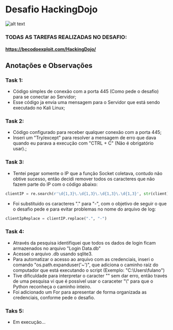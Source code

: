 # Desafio HackingDojo

![alt text](https://becodoexploit.com/HackingDojo/img/logo.png)

### TODAS AS TAREFAS REALIZADAS NO DESAFIO:
#### https://becodoexploit.com/HackingDojo/

## Anotações e Observações

### Task 1:
- Código simples de conexão com a porta 445 (Como pede o desafio) para se conectar ao Servidor;
- Esse código ja envia uma mensagem para o Servidor que está sendo executado no Kali Linux;

### Task 2:
- Código configurado para receber qualquer conexão com a porta 445;
- Inseri um "Try/except" para resolver a mensagem de erro que dava quando eu parava a execução com "CTRL + C" (Não é obrigatório usar).;

### Task 3:
- Tentei pegar somente o IP que a função Socket coletava, contudo não obtive sucesso, então decidi remover todos os caracteres que não fazem parte do IP com o código abaixo:
```python
clientIP = re.search(r'\d{1,3}\.\d{1,3}\.\d{1,3}\.\d{1,3}', str(client)).group()
```
- Foi substituido os caracteres "." para "-", com o objetivo de seguir o que o desafio pede e para evitar problemas no nome do arquivo de log:
```python
clientIpReplace = clientIP.replace(".", "-")
```

### Task 4:
- Através da pesquisa identifiquei que todos os dados de login ficam armazenados no arquivo "Login Data.db"
- Acessei o arquivo .db usando sqlite3.
- Para automatizar o acesso ao arquivo com as credenciais, inseri o comando "os.path.expanduser('~')", que adiciona o caminho raiz do computador que está executando o script (Exemplo: "C:\Users\fulano")
- Tive dificuldade para interpretar o caracter "\" sem dar erro, então través de uma pesquisa vi que é possível usar o caraceter "\\" para que o Python reconheça o caminho inteiro.
- Foi adicionado um For para apresentar de forma organizada as credenciais, conforme pede o desafio.

### Taks 5:
- Em execução...
